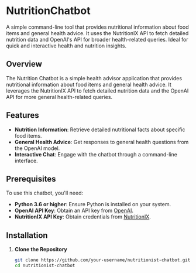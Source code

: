 # NutritionChatbot
 A simple command-line tool that provides nutritional information about food items and general health advice. It uses the NutritionIX API to fetch detailed nutrition data and OpenAI's API for broader health-related queries. Ideal for quick and interactive health and nutrition insights.

## Overview

The Nutrition Chatbot is a simple health advisor application that provides nutritional information about food items and general health advice. It leverages the NutritionIX API to fetch detailed nutrition data and the OpenAI API for more general health-related queries.

## Features

- **Nutrition Information**: Retrieve detailed nutritional facts about specific food items.
- **General Health Advice**: Get responses to general health questions from the OpenAI model.
- **Interactive Chat**: Engage with the chatbot through a command-line interface.

## Prerequisites

To use this chatbot, you'll need:

- **Python 3.6 or higher**: Ensure Python is installed on your system.
- **OpenAI API Key**: Obtain an API key from [OpenAI](https://www.openai.com/).
- **NutritionIX API Key**: Obtain credentials from [NutritionIX](https://www.nutritionix.com/).

## Installation

1. **Clone the Repository**

   ```bash
   git clone https://github.com/your-username/nutritionist-chatbot.git
   cd nutritionist-chatbot

